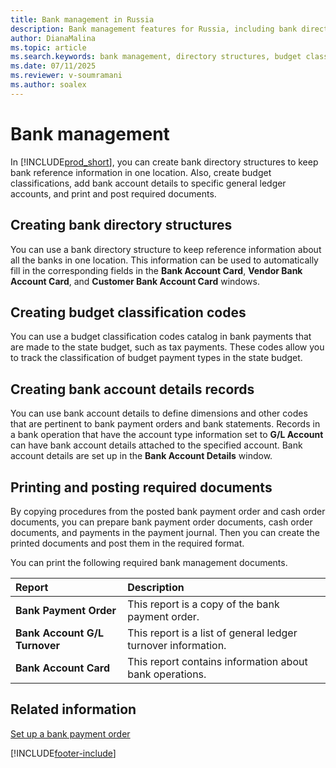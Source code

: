 ```yaml
---
title: Bank management in Russia
description: Bank management features for Russia, including bank directories, budget classifications, and document processing.
author: DianaMalina
ms.topic: article
ms.search.keywords: bank management, directory structures, budget classification, classification codes, posting documents, bank account details, Russia
ms.date: 07/11/2025
ms.reviewer: v-soumramani
ms.author: soalex
---
```


# Bank management

In [!INCLUDE[prod_short](../../includes/prod_short.md)], you can create bank directory structures to keep bank reference information in one location. Also, create budget classifications, add bank account details to specific general ledger accounts, and print and post required documents.

## Creating bank directory structures

You can use a bank directory structure to keep reference information about all the banks in one location. This information can be used to automatically fill in the corresponding fields in the **Bank Account Card**, **Vendor Bank Account Card**, and **Customer Bank Account Card** windows.

## Creating budget classification codes

You can use a budget classification codes catalog in bank payments that are made to the state budget, such as tax payments. These codes allow you to track the classification of budget payment types in the state budget.

## Creating bank account details records

You can use bank account details to define dimensions and other codes that are pertinent to bank payment orders and bank statements. Records in a bank operation that have the account type information set to **G/L Account** can have bank account details attached to the specified account. Bank account details are set up in the **Bank Account Details** window.

## Printing and posting required documents

By copying procedures from the posted bank payment order and cash order documents, you can prepare bank payment order documents, cash order documents, and payments in the payment journal. Then you can create the printed documents and post them in the required format.

You can print the following required bank management documents.

| Report | Description |
|:-|:-|
| **Bank Payment Order** | This report is a copy of the bank payment order. |
| **Bank Account G/L Turnover** | This report is a list of general ledger turnover information. |
| **Bank Account Card** | This report contains information about bank operations. |

## Related information

[Set up a bank payment order](How-to-Set-Up-a-Bank-Payment-Order.md)

[!INCLUDE[footer-include](../../includes/footer-banner.md)]
